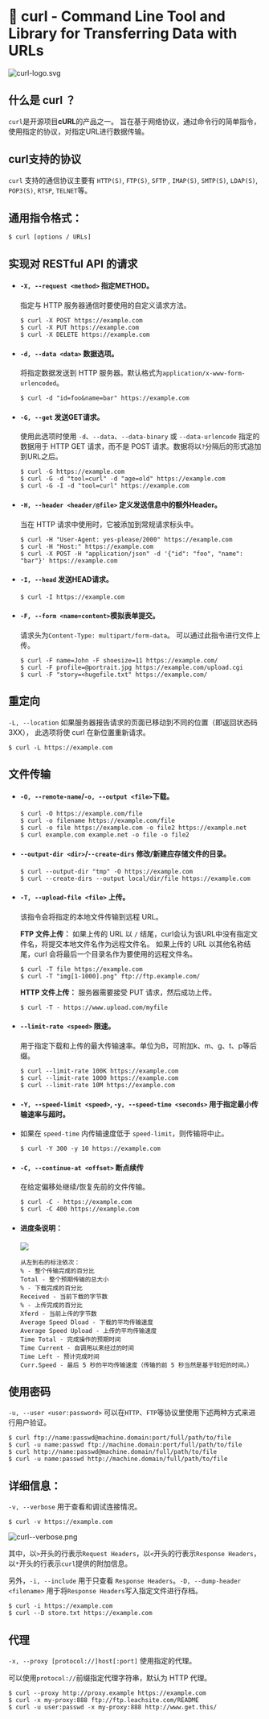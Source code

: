 # 🥦 curl - Command Line Tool and Library for Transferring Data with URLs 

![curl-logo.svg](images/curl__banner.svg)
## 什么是 curl ？

`curl`是开源项目**cURL**的产品之一。
旨在基于网络协议，通过命令行的简单指令，使用指定的协议，对指定URL进行数据传输。

## curl支持的协议

`curl` 支持的通信协议主要有 `HTTP(S)`, `FTP(S)`, `SFTP` , `IMAP(S)`, `SMTP(S)`,
`LDAP(S)`, `POP3(S)`, `RTSP`, `TELNET`等。

##  通用指令格式：

```
$ curl [options / URLs]
```

## 实现对 RESTful API 的请求

- #### `-X, --request <method>`  指定METHOD。
  指定与 HTTP 服务器通信时要使用的自定义请求方法。
  ```
  $ curl -X POST https://example.com
  $ curl -X PUT https://example.com
  $ curl -X DELETE https://example.com
  ```
  
- #### `-d, --data <data>` 数据选项。
  将指定数据发送到 HTTP 服务器。默认格式为`application/x-www-form-urlencoded`。
  ```
  $ curl -d "id=foo&name=bar" https://example.com
  ```
- #### `-G, --get` 发送GET请求。
  使用此选项时使用 `-d`、`--data`、`--data-binary` 或 `--data-urlencode` 
  指定的数据用于 HTTP GET 请求，而不是 POST 请求。数据将以`?`分隔后的形式追加到URL之后。
  ```
  $ curl -G https://example.com
  $ curl -G -d "tool=curl" -d "age=old" https://example.com
  $ curl -G -I -d "tool=curl" https://example.com
  ```
- #### `-H, --header <header/@file>` 定义发送信息中的额外Header。
  当在 HTTP 请求中使用时，它被添加到常规请求标头中。
  ```
  $ curl -H "User-Agent: yes-please/2000" https://example.com
  $ curl -H "Host:" https://example.com
  $ curl -X POST -H "application/json" -d '{"id": "foo", "name": "bar"}' https://example.com
  ```
- #### `-I, --head` 发送HEAD请求。
  ```
  $ curl -I https://example.com
  ```
- #### `-F, --form <name=content>`模拟表单提交。
  请求头为`Content-Type: multipart/form-data`。
  可以通过此指令进行文件上传。
  ```
  $ curl -F name=John -F shoesize=11 https://example.com/
  $ curl -F profile=@portrait.jpg https://example.com/upload.cgi
  $ curl -F "story=<hugefile.txt" https://example.com/
  ```

## 重定向

`-L, --location` 如果服务器报告请求的页面已移动到不同的位置（即返回状态码 3XX），
此选项将使 curl 在新位置重新请求。
```
$ curl -L https://example.com
```

## 文件传输

- #### `-O, --remote-name`/`-o, --output <file>`下载。
  ```
  $ curl -O https://example.com/file
  $ curl -o filename https://example.com/file
  $ curl -o file https://example.com -o file2 https://example.net
  $ curl example.com example.net -o file -o file2
  ```
- #### `--output-dir <dir>`/`--create-dirs` 修改/新建应存储文件的目录。
  ```
  $ curl --output-dir "tmp" -O https://example.com
  $ curl --create-dirs --output local/dir/file https://example.com
  ```
- #### `-T, --upload-file <file>` 上传。
  该指令会将指定的本地文件传输到远程 URL。

  **FTP 文件上传：** 
  如果上传的 URL 以 `/` 结尾，curl会认为该URL中没有指定文件名，将提交本地文件名作为远程文件名。 
  如果上传的 URL 以其他名称结尾，curl 会将最后一个目录名作为要使用的远程文件名。
  ```
  $ curl -T file https://example.com
  $ curl -T "img[1-1000].png" ftp://ftp.example.com/
  ```
  **HTTP 文件上传：**
  服务器需要接受 PUT 请求，然后成功上传。
  ```
  $ curl -T - https://www.upload.com/myfile
  ```
- #### `--limit-rate <speed>` 限速。
  用于指定下载和上传的最大传输速率。单位为B，可附加k、m、g、t、p等后缀。
  ```
  $ curl --limit-rate 100K https://example.com
  $ curl --limit-rate 1000 https://example.com
  $ curl --limit-rate 10M https://example.com
  ```
- #### `-Y, --speed-limit <speed>`, `-y, --speed-time <seconds>`  用于指定最小传输速率与超时。
- 如果在 `speed-time` 内传输速度低于 `speed-limit`，则传输将中止。
  ```
  $ curl -Y 300 -y 10 https://example.com
  ```
- #### `-C, --continue-at <offset>` 断点续传
  在给定偏移处继续/恢复先前的文件传输。
  ```
  $ curl -C - https://example.com
  $ curl -C 400 https://example.com
  ``` 
- #### 进度条说明：
  ![](images/curl__file_transfer.png)

  ```
  从左到右的标注依次：
  % - 整个传输完成的百分比
  Total - 整个预期传输的总大小
  % - 下载完成的百分比
  Received - 当前下载的字节数
  % - 上传完成的百分比
  Xferd - 当前上传的字节数
  Average Speed Dload - 下载的平均传输速度
  Average Speed Upload - 上传的平均传输速度
  Time Total - 完成操作的预期时间
  Time Current - 自调用以来经过的时间
  Time Left - 预计完成时间
  Curr.Speed - 最后 5 秒的平均传输速度（传输的前 5 秒当然是基于较短的时间。）
  ```

## 使用密码

`-u, --user <user:password>`
可以在`HTTP`、`FTP`等协议里使用下述两种方式来进行用户验证。

```
$ curl ftp://name:passwd@machine.domain:port/full/path/to/file
$ curl -u name:passwd ftp://machine.domain:port/full/path/to/file
$ curl http://name:passwd@machine.domain/full/path/to/file
$ curl -u name:passwd http://machine.domain/full/path/to/file
```

## 详细信息：

`-v, --verbose` 用于查看和调试连接情况。

```
$ curl -v https://example.com
```
![curl--verbose.png](images/curl__verbose.png)

其中，以`>`开头的行表示`Request Headers`，以`<`开头的行表示`Response Headers`，以`*`开头的行表示`curl`提供的附加信息。

另外，`-i, --include` 用于只查看 `Response Headers`。`-D, --dump-header <filename>` 用于将`Response Headers`写入指定文件进行存档。

```
$ curl -i https://example.com
$ curl --D store.txt https://example.com
```

## 代理

`-x, --proxy [protocol://]host[:port]` 使用指定的代理。

可以使用`protocol://`前缀指定代理字符串，默认为 HTTP 代理。

```
$ curl --proxy http://proxy.example https://example.com
$ curl -x my-proxy:888 ftp://ftp.leachsite.com/README
$ curl -u user:passwd -x my-proxy:888 http://www.get.this/
```
